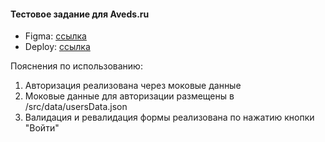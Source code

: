 #### Тестовое задание для Aveds.ru

- Figma: [ссылка](https://www.figma.com/design/f82S6P6oe876rjoT9KjcOl/%D0%A2%D0%B5%D1%81%D1%82%D0%BE%D0%B2%D0%BE%D0%B5-%D0%B7%D0%B0%D0%B4%D0%B0%D0%BD%D0%B8%D0%B5-Frontend?node-id=0-1&p=f&t=BMmsExPQKhuDlwTI-0)
- Deploy: [ссылка](https://aveds-test-task.netlify.app/)

Пояснения по использованию:

1. Авторизация реализована через моковые данные
2. Моковые данные для авторизации размещены в /src/data/usersData.json
3. Валидация и ревалидация формы реализована по нажатию кнопки "Войти"
